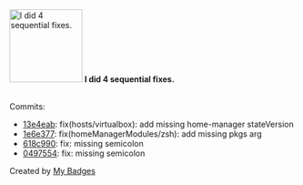 <img src="https://my-badges.github.io/my-badges/fix-4.png" alt="I did 4 sequential fixes." title="I did 4 sequential fixes." width="128">
<strong>I did 4 sequential fixes.</strong>
<br><br>

Commits:

- <a href="https://github.com/snyssen/nixos-config/commit/13e4eab2cb48c5226af5c06e542a82c64ef7cd9f">13e4eab</a>: fix(hosts/virtualbox): add missing home-manager stateVersion
- <a href="https://github.com/snyssen/nixos-config/commit/1e6e3776bf005d3d6c00808fb33b67184f69df6a">1e6e377</a>: fix(homeManagerModules/zsh): add missing pkgs arg
- <a href="https://github.com/snyssen/nixos-config/commit/618c9906e71038cb53fd89c2cbec14e02d8932eb">618c990</a>: fix: missing semicolon
- <a href="https://github.com/snyssen/nixos-config/commit/0497554c4d7c800575f681b0b3f6c424d8232dde">0497554</a>: fix: missing semicolon


Created by <a href="https://github.com/my-badges/my-badges">My Badges</a>
